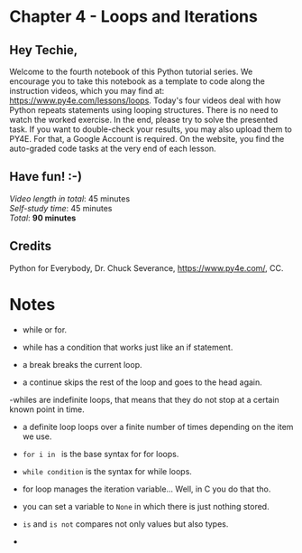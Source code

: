 # Chapter 4 - Loops and Iterations
## Hey Techie,   
Welcome to the fourth notebook of this Python tutorial series. We encourage you to take this notebook as a template to code along the instruction videos, which you may find at: https://www.py4e.com/lessons/loops. Today's four videos deal with how Python repeats statements using looping structures. There is no need to watch the worked exercise. In the end, please try to solve the presented task. If you want to double-check your results, you may also upload them to PY4E. For that, a Google Account is required. On the website, you find the auto-graded code tasks at the very end of each lesson.

## Have fun! :-)   
*Video length in total*: 45 minutes   
*Self-study time*: 45 minutes   
*Total*: **90 minutes**   
## Credits
Python for Everybody, Dr. Chuck Severance, https://www.py4e.com/, CC.

# Notes

- while or for.

- while has a condition that works just like an if statement.

- a break breaks the current loop.

- a continue skips the rest of the loop and goes to the head again.

-whiles are indefinite loops, that means that they do not stop at a certain known point in time.

- a definite loop loops over a finite number of times depending on the item we use.

- `for i in ` is the base syntax for for loops.

- `while condition` is the syntax for while loops.

- for loop manages the iteration variable... Well, in C you do that tho.

- you can set a variable to `None` in which there is just nothing stored.

- `is` and `is not` compares not only values but also types.

- 
